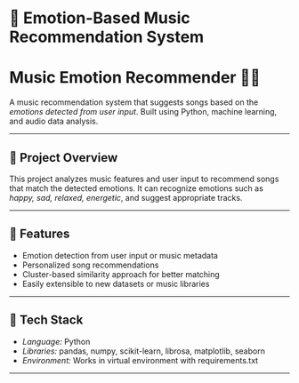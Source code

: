 # 🎵 Emotion-Based Music Recommendation System

# Music Emotion Recommender 🎵😊

A music recommendation system that suggests songs based on the *emotions detected from user input*. Built using Python, machine learning, and audio data analysis.

---

## 🔹 Project Overview
This project analyzes music features and user input to recommend songs that match the detected emotions. It can recognize emotions such as *happy, sad, relaxed, energetic*, and suggest appropriate tracks.

---

## 🔹 Features
- Emotion detection from user input or music metadata  
- Personalized song recommendations  
- Cluster-based similarity approach for better matching  
- Easily extensible to new datasets or music libraries  

---

## 🔹 Tech Stack
- *Language:* Python  
- *Libraries:* pandas, numpy, scikit-learn, librosa, matplotlib, seaborn  
- *Environment:* Works in virtual environment with requirements.txt  

---
